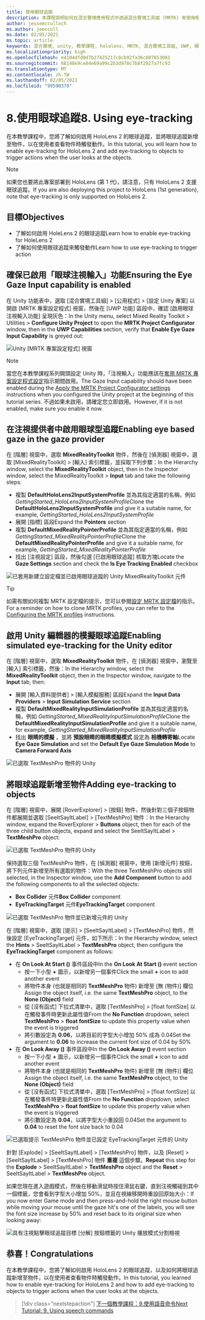 ```yaml
---
title: 使用眼球追蹤
description: 本課程說明如何在混合實境應用程式中透過混合實境工具組 (MRTK) 來使用眼球追蹤。
author: jessemcculloch
ms.author: jemccull
ms.date: 02/05/2021
ms.topic: article
keywords: 混合實境, unity, 教學課程, hololens, MRTK, 混合實境工具組, UWP, 眼球追蹤
ms.localizationpriority: high
ms.openlocfilehash: e4104dfd0d7b27425217c8cb92fa36c807053081
ms.sourcegitcommit: 68140e9ce84e69a99c2b3d970c7b8f2927a7fc93
ms.translationtype: MT
ms.contentlocale: zh-TW
ms.lasthandoff: 02/05/2021
ms.locfileid: "99590370"
---
```

# <a name="8-using-eye-tracking"></a><span data-ttu-id="a8925-104">8.使用眼球追蹤</span><span class="sxs-lookup"><span data-stu-id="a8925-104">8. Using eye-tracking</span></span>

<span data-ttu-id="a8925-105">在本教學課程中，您將了解如何啟用 HoloLens 2 的眼球追蹤，並將眼球追蹤新增至物件，以在使用者查看物件時觸發動作。</span><span class="sxs-lookup"><span data-stu-id="a8925-105">In this tutorial, you will learn how to enable eye-tracking for HoloLens 2 and add eye-tracking to objects to trigger actions when the user looks at the objects.</span></span>

> [!NOTE]
> <span data-ttu-id="a8925-106">如果您也要將此專案部署到 HoloLens (第 1 代)，請注意，只有 HoloLens 2 支援眼球追蹤。</span><span class="sxs-lookup"><span data-stu-id="a8925-106">If you are also deploying this project to HoloLens (1st generation), note that eye-tracking is only supported on HoloLens 2.</span></span>

## <a name="objectives"></a><span data-ttu-id="a8925-107">目標</span><span class="sxs-lookup"><span data-stu-id="a8925-107">Objectives</span></span>

* <span data-ttu-id="a8925-108">了解如何啟用 HoleLens 2 的眼球追蹤</span><span class="sxs-lookup"><span data-stu-id="a8925-108">Learn how to enable eye-tracking for HoleLens 2</span></span>
* <span data-ttu-id="a8925-109">了解如何使用眼球追蹤來觸發動作</span><span class="sxs-lookup"><span data-stu-id="a8925-109">Learn how to use eye-tracking to trigger action</span></span>

## <a name="ensuring-the-eye-gaze-input-capability-is-enabled"></a><span data-ttu-id="a8925-110">確保已啟用「眼球注視輸入」功能</span><span class="sxs-lookup"><span data-stu-id="a8925-110">Ensuring the Eye Gaze Input capability is enabled</span></span>

<span data-ttu-id="a8925-111">在 Unity 功能表中，選取 [混合實境工具組] > [公用程式] > [設定 Unity 專案] 以開啟 [MRTK 專案設定程式] 視窗，然後在 [UWP 功能] 區段中，確認 [啟用眼球注視輸入功能] 呈現灰色：</span><span class="sxs-lookup"><span data-stu-id="a8925-111">In the Unity menu, select Mixed Reality Toolkit > Utilities > **Configure Unity Project** to open the **MRTK Project Configurator** window, then in the **UWP Capabilities** section, verify that **Enable Eye Gaze Input Capability** is greyed out:</span></span>

![Unity [MRTK 專案設定程式] 視窗](images/mr-learning-base/base-08-section1-step1-1.png)

> [!NOTE]
> <span data-ttu-id="a8925-113">當您在本教學課程系列開頭設定 Unity 時，「注視輸入」功能應該在[套用 MRTK 專案設定程式設定](mr-learning-base-02.md#creating-and-configuring-the-scene)指示期間啟用。</span><span class="sxs-lookup"><span data-stu-id="a8925-113">The Gaze Input capability should have been enabled during the [Apply the MRTK Project Configurator settings](mr-learning-base-02.md#creating-and-configuring-the-scene) instructions when you configured the Unity project at the beginning of this tutorial series.</span></span> <span data-ttu-id="a8925-114">不過如果未啟用，請確定您立即啟用。</span><span class="sxs-lookup"><span data-stu-id="a8925-114">However, if it is not enabled, make sure you enable it now.</span></span>

## <a name="enabling-eye-based-gaze-in-the-gaze-provider"></a><span data-ttu-id="a8925-115">在注視提供者中啟用眼球型追蹤</span><span class="sxs-lookup"><span data-stu-id="a8925-115">Enabling eye based gaze in the gaze provider</span></span>

<span data-ttu-id="a8925-116">在 [階層] 視窗中，選取 **MixedRealityToolkit** 物件，然後在 [偵測器] 視窗中，選取 [MixedRealityToolkit] > [輸入] 索引標籤，並採取下列步驟：</span><span class="sxs-lookup"><span data-stu-id="a8925-116">In the Hierarchy window, select the **MixedRealityToolkit** object, then in the Inspector window, select the MixedRealityToolkit > **Input** tab and take the following steps:</span></span>

* <span data-ttu-id="a8925-117">複製 **DefaultHoloLens2InputSystemProfile** 並為其指定適當的名稱，例如 _GettingStarted_HoloLens2InputSystemProfile_</span><span class="sxs-lookup"><span data-stu-id="a8925-117">Clone the **DefaultHoloLens2InputSystemProfile** and give it a suitable name, for example, _GettingStarted_HoloLens2InputSystemProfile_</span></span>
* <span data-ttu-id="a8925-118">展開 [指標] 區段</span><span class="sxs-lookup"><span data-stu-id="a8925-118">Expand the **Pointers** section</span></span>
* <span data-ttu-id="a8925-119">複製 **DefaultMixedRealityPointerProfile** 並為其指定適當的名稱，例如 _GettingStarted_MixedRealityPointerProfile_</span><span class="sxs-lookup"><span data-stu-id="a8925-119">Clone the **DefaultMixedRealityPointerProfile** and give it a suitable name, for example, _GettingStarted_MixedRealityPointerProfile_</span></span>
* <span data-ttu-id="a8925-120">找出 [注視設定] 區段，然後勾選 [已啟用眼球追蹤] 核取方塊</span><span class="sxs-lookup"><span data-stu-id="a8925-120">Locate the **Gaze Settings** section and check the **Is Eye Tracking Enabled** checkbox</span></span>

![已套用新建立設定檔並已啟用眼球追蹤的 Unity MixedRealityToolkit 元件](images/mr-learning-base/base-08-section2-step1-1.png)

> [!TIP]
> <span data-ttu-id="a8925-122">如需有關如何複製 MRTK 設定檔的提示，您可以參閱[設定 MRTK 設定檔](mr-learning-base-03.md)的指示。</span><span class="sxs-lookup"><span data-stu-id="a8925-122">For a reminder on how to clone MRTK profiles, you can refer to the [Configuring the MRTK profiles](mr-learning-base-03.md) instructions.</span></span>

## <a name="enabling-simulated-eye-tracking-for-the-unity-editor"></a><span data-ttu-id="a8925-123">啟用 Unity 編輯器的模擬眼球追蹤</span><span class="sxs-lookup"><span data-stu-id="a8925-123">Enabling simulated eye-tracking for the Unity editor</span></span>

<span data-ttu-id="a8925-124">在 [階層] 視窗中，選取 **MixedRealityToolkit** 物件，在 [偵測器] 視窗中，瀏覽至 [輸入] 索引標籤，然後：</span><span class="sxs-lookup"><span data-stu-id="a8925-124">In the Hierarchy window, select the **MixedRealityToolkit** object, then in the Inspector window, navigate to the **Input** tab, then:</span></span>

* <span data-ttu-id="a8925-125">展開 [輸入資料提供者]  >  [輸入模擬服務] 區段</span><span class="sxs-lookup"><span data-stu-id="a8925-125">Expand the **Input Data Providers** > **Input Simulation Service** section</span></span>
* <span data-ttu-id="a8925-126">複製 **DefaultMixedRealityInputSimulationProfile** 並為其指定適當的名稱，例如 _GettingStarted_MixedRealityInputSimulationProfile_</span><span class="sxs-lookup"><span data-stu-id="a8925-126">Clone the **DefaultMixedRealityInputSimulationProfile** and give it a suitable name, for example, _GettingStarted_MixedRealityInputSimulationProfile_</span></span>
* <span data-ttu-id="a8925-127">找出 **眼睛的模擬** ，並將 **預設眼睛的眼睛模擬模式** 設定為 **相機轉寄軸**</span><span class="sxs-lookup"><span data-stu-id="a8925-127">Locate **Eye Gaze Simulation** and set the **Default Eye Gaze Simulation Mode** to **Camera Forward Axis**</span></span>

![已選取 TextMeshPro 物件的 Unity](images/mr-learning-base/base-08-section3-step1-1.png)

## <a name="adding-eye-tracking-to-objects"></a><span data-ttu-id="a8925-129">將眼球追蹤新增至物件</span><span class="sxs-lookup"><span data-stu-id="a8925-129">Adding eye-tracking to objects</span></span>

<span data-ttu-id="a8925-130">在 [階層] 視窗中，展開 [RoverExplorer] > [按鈕] 物件，然後針對三個子按鈕物件都展開並選取 [SeeItSayItLabel] > [TextMeshPro] 物件：</span><span class="sxs-lookup"><span data-stu-id="a8925-130">In the Hierarchy window, expand the RoverExplorer > **Buttons** object, then for each of the three child button objects, expand and select the SeeItSayItLabel > **TextMeshPro** object:</span></span>

![已選取 TextMeshPro 物件的 Unity](images/mr-learning-base/base-08-section4-step1-1.png)

<span data-ttu-id="a8925-132">保持選取三個 TextMeshPro 物件，在 [偵測器] 視窗中，使用 [新增元件] 按鈕，將下列元件新增至所有選取的物件：</span><span class="sxs-lookup"><span data-stu-id="a8925-132">With the three TextMeshPro objects still selected, in the Inspector window, use the **Add Component** button to add the following components to all the selected objects:</span></span>

* <span data-ttu-id="a8925-133">**Box Collider** 元件</span><span class="sxs-lookup"><span data-stu-id="a8925-133">**Box Collider** component</span></span>
* <span data-ttu-id="a8925-134">**EyeTrackingTarget** 元件</span><span class="sxs-lookup"><span data-stu-id="a8925-134">**EyeTrackingTarget** component</span></span>

![已選取 TextMeshPro 物件並已新增元件的 Unity](images/mr-learning-base/base-08-section4-step1-2.png)

<span data-ttu-id="a8925-136">在 [階層] 視窗中，選取 [提示] > [SeeItSayItLabel] > [TextMeshPro] 物件，然後設定 [EyeTrackingTarget] 元件，如下所示：</span><span class="sxs-lookup"><span data-stu-id="a8925-136">In the Hierarchy window, select the **Hints** > SeeItSayItLabel > **TextMeshPro** object, then configure the **EyeTrackingTarget** component as follows:</span></span>

* <span data-ttu-id="a8925-137">在 **On Look At Start ()** 事件區段中</span><span class="sxs-lookup"><span data-stu-id="a8925-137">In the **On Look At Start ()** event section</span></span>
  * <span data-ttu-id="a8925-138">按一下小型 **+** 圖示，以新增另一個事件</span><span class="sxs-lookup"><span data-stu-id="a8925-138">Click the small **+** icon to add another event</span></span>
  * <span data-ttu-id="a8925-139">將物件本身 (也就是相同的 **TextMeshPro** 物件) 新增至 [無 (物件)] 欄位</span><span class="sxs-lookup"><span data-stu-id="a8925-139">Assign the object itself, i.e. the same **TextMeshPro** object, to the **None (Object)** field</span></span>
  * <span data-ttu-id="a8925-140">從 [沒有函式] 下拉式清單中，選取 [TextMeshPro]  >  [float fontSize] 以在觸發事件時更新此屬性值</span><span class="sxs-lookup"><span data-stu-id="a8925-140">From the **No Function** dropdown, select **TextMeshPro** > **float fontSize** to update this property value when the event is triggered</span></span>
  * <span data-ttu-id="a8925-141">將引數設定為 **0.06**，以將目前的字型大小增加 50% 成為 0.04</span><span class="sxs-lookup"><span data-stu-id="a8925-141">Set the argument to **0.06** to increase the current font size of 0.04 by 50%</span></span>
* <span data-ttu-id="a8925-142">在 **On Look Away ()** 事件區段中</span><span class="sxs-lookup"><span data-stu-id="a8925-142">In the **On Look Away ()** event section</span></span>
  * <span data-ttu-id="a8925-143">按一下小型 **+** 圖示，以新增另一個事件</span><span class="sxs-lookup"><span data-stu-id="a8925-143">Click the small **+** icon to add another event</span></span>
  * <span data-ttu-id="a8925-144">將物件本身 (也就是相同的 **TextMeshPro** 物件) 新增至 [無 (物件)] 欄位</span><span class="sxs-lookup"><span data-stu-id="a8925-144">Assign the object itself, i.e. the same **TextMeshPro** object, to the **None (Object)** field</span></span>
  * <span data-ttu-id="a8925-145">從 [沒有函式] 下拉式清單中，選取 [TextMeshPro]  >  [float fontSize] 以在觸發事件時更新此屬性值</span><span class="sxs-lookup"><span data-stu-id="a8925-145">From the **No Function** dropdown, select **TextMeshPro** > **float fontSize** to update this property value when the event is triggered</span></span>
  * <span data-ttu-id="a8925-146">將引數設定為 **0.04**，以將字型大小重設回 0.04</span><span class="sxs-lookup"><span data-stu-id="a8925-146">Set the argument to **0.04** to reset the font size back to 0.04</span></span>

![已選取提示 TextMeshPro 物件並已設定 EyeTrackingTarget 元件的 Unity](images/mr-learning-base/base-08-section4-step1-3.png)

<span data-ttu-id="a8925-148">針對 [Explode] > [SeeItSayItLabel] > [TextMeshPro] 物件，以及 [Reset] > [SeeItSayItLabel] > [TextMeshPro] 物件 **重複** 這個步驟。</span><span class="sxs-lookup"><span data-stu-id="a8925-148">**Repeat** this step for the **Explode** > SeeItSayItLabel > **TextMeshPro** object and the **Reset** > SeeItSayItLabel > **TextMeshPro** object.</span></span>

<span data-ttu-id="a8925-149">如果您現在進入遊戲模式，然後在移動滑鼠時按住滑鼠右鍵，直到注視觸碰到其中一個標籤，您會看到字型大小增加 50%，並且在視線移開時重設回原始大小：</span><span class="sxs-lookup"><span data-stu-id="a8925-149">If you now enter Game mode and then press-and-hold the right mouse button while moving your mouse until the gaze hit's one of the labels, you will see the font size increase by 50% and reset back to its original size when looking away:</span></span>

![具有注視點擊眼球追蹤目標 [分解] 按鈕標籤的 Unity 播放模式分割檢視](images/mr-learning-base/base-08-section4-step1-4.png)

## <a name="congratulations"></a><span data-ttu-id="a8925-151">恭喜！</span><span class="sxs-lookup"><span data-stu-id="a8925-151">Congratulations</span></span>

<span data-ttu-id="a8925-152">在本教學課程中，您將了解如何啟用 HoloLens 2 的眼球追蹤，以及如何將眼球追蹤新增至物件，以在使用者查看物件時觸發動作。</span><span class="sxs-lookup"><span data-stu-id="a8925-152">In this tutorial, you learned how to enable eye-tracking for HoloLens 2 and how to add eye-tracking to objects to trigger actions when the user looks at the objects.</span></span>

> [!div class="nextstepaction"]
> [<span data-ttu-id="a8925-153">下一個教學課程：9.使用語音命令</span><span class="sxs-lookup"><span data-stu-id="a8925-153">Next Tutorial: 9. Using speech commands</span></span>](mr-learning-base-09.md)
